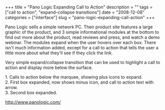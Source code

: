 +++
title = "Pano Logic Expanding Call to Action"
description = ""
tags = ["call to action", "expand-collapse transitions"]
date = "2008-12-08"
categories = ["interface"]
slug = "pano-logic-expanding-call-action"
+++


<p>Pano Logic sells a simple network PC. Their product site features a large graphic of the product, and 3 simple informational modules at the bottom to find out more about the product, read reviews and press, and watch a demo webinar. The modules expand when the user hovers over each box. There isn't much information added, except for a call to action that tells the user a little more about what they'll see if they click the link. </p>
<p>Very simple expand/collapse transition that can be used to highlight a call to action and display more below the surface.</p>
<div id="screens-full" class="clear"><div class="caption">1. Calls to action below the marquee, showing plus icons to expand.</div><div class="fullimg clear"><a href="//media.konigi.com/interface/panologic-expanding-box-1.png" class="group" rel="group" title="1. Calls to action below the marquee, showing plus icons to expand."><img src="//media.konigi.com/interface/panologic-expanding-box-1.png" alt="" class="img-responsive"></a></div></div><div id="screens-full" class="clear"><div class="caption">2. First box expanded, now shows minus icon, and call to action text with arrow.</div><div class="fullimg clear"><a href="//media.konigi.com/interface/panologic-expanding-box-2.png" class="group" rel="group" title="2. First box expanded, now shows minus icon, and call to action text with arrow."><img src="//media.konigi.com/interface/panologic-expanding-box-2.png" alt="" class="img-responsive"></a></div></div><div id="screens-full" class="clear"><div class="caption">3. Second box expanded.</div><div class="fullimg clear"><a href="//media.konigi.com/interface/panologic-expanding-box-3.png" class="group" rel="group" title="3. Second box expanded."><img src="//media.konigi.com/interface/panologic-expanding-box-3.png" alt="" class="img-responsive"></a></div></div>        
<p><a href="http://www.panologic.com/">http://www.panologic.com/</a></p>

